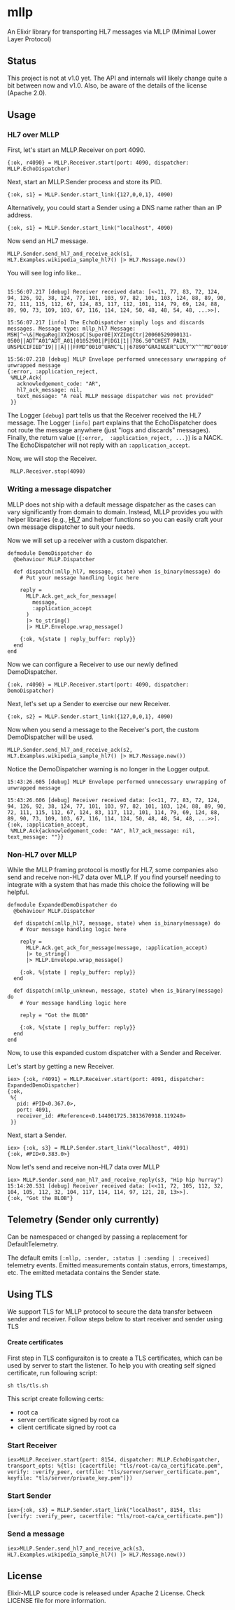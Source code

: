 # mllp

An Elixir library for transporting HL7 messages via MLLP (Minimal Lower Layer Protocol)

## Status

This project is not at v1.0 yet. The API and internals will likely change quite a bit between now and v1.0. Also, be aware of the details of the license (Apache 2.0).

## Usage

### HL7 over MLLP

First, let's start an MLLP.Receiver on port 4090.
```
{:ok, r4090} = MLLP.Receiver.start(port: 4090, dispatcher: MLLP.EchoDispatcher)
```

Next, start an MLLP.Sender process and store its PID.
```
{:ok, s1} = MLLP.Sender.start_link({127,0,0,1}, 4090)
```

Alternatively, you could start a Sender using a DNS name rather than an IP address.
```
{:ok, s1} = MLLP.Sender.start_link("localhost", 4090)
```


Now send an HL7 message.
```
MLLP.Sender.send_hl7_and_receive_ack(s1, HL7.Examples.wikipedia_sample_hl7() |> HL7.Message.new())
```

You will see log info like...
```

15:56:07.217 [debug] Receiver received data: [<<11, 77, 83, 72, 124, 94, 126, 92, 38, 124, 77, 101, 103, 97, 82, 101, 103, 124, 88, 89, 90, 72, 111, 115, 112, 67, 124, 83, 117, 112, 101, 114, 79, 69, 124, 88, 89, 90, 73, 109, 103, 67, 116, 114, 124, 50, 48, 48, 54, 48, ...>>].
 
15:56:07.217 [info] The EchoDispatcher simply logs and discards messages. Message type: mllp_hl7 Message: MSH|^~\&|MegaReg|XYZHospC|SuperOE|XYZImgCtr|20060529090131-0500||ADT^A01^ADT_A01|01052901|P|DG1|1||786.50^CHEST PAIN, UNSPECIFIED^I9|||A|||FFMD^0010^UAMC^L||67890^GRAINGER^LUCY^X^^^MD^0010^UAMC^L|MED|||||A0||13579^POTTER^SHERMAN^T^^^MD^0010^UAMC^L|||||||||||||||||||||||||||2006052909000^^O|||||||0105I30001^^^99DEF^AN
 
15:56:07.218 [debug] MLLP Envelope performed unnecessary unwrapping of unwrapped message
{:error, :application_reject,
 %MLLP.Ack{
   acknowledgement_code: "AR",
   hl7_ack_message: nil,
   text_message: "A real MLLP message dispatcher was not provided"
 }}
```

The Logger `[debug]` part tells us that the Receiver received the HL7 message. The Logger `[info]` part explains that the EchoDispatcher does not route the message anywhere (just "logs and discards" messages). Finally, the return value (`{:error,  :application_reject, ...}`) is a NACK. The EchoDispatcher will not reply with an `:application_accept`.

Now, we will stop the Receiver.

```
 MLLP.Receiver.stop(4090)
```

### Writing a message dispatcher

MLLP does not ship with a default message dispatcher as the cases can vary significantly from domain to domain. Instead,
MLLP provides you with helper libraries (e.g., [HL7](https://hex.pm/packages/elixir_hl7) and helper functions so you can
easily craft your own message dispatcher to suit your needs.

Now we will set up a receiver with a custom dispatcher. 

```
defmodule DemoDispatcher do
  @behaviour MLLP.Dispatcher

  def dispatch(:mllp_hl7, message, state) when is_binary(message) do
    # Put your message handling logic here

    reply =
      MLLP.Ack.get_ack_for_message(
        message,
        :application_accept
      )
      |> to_string()
      |> MLLP.Envelope.wrap_message()

    {:ok, %{state | reply_buffer: reply}}
  end
end
```

Now we can configure a Receiver to use our newly defined DemoDispatcher.

```
{:ok, r4090} = MLLP.Receiver.start(port: 4090, dispatcher: DemoDispatcher)
```

Next, let's set up a Sender to exercise our new Receiver.

```
{:ok, s2} = MLLP.Sender.start_link({127,0,0,1}, 4090)
```

Now when you send a message to the Receiver's port, the custom DemoDispatcher will be used. 

```
MLLP.Sender.send_hl7_and_receive_ack(s2, HL7.Examples.wikipedia_sample_hl7() |> HL7.Message.new())
```

Notice the DemoDispatcher warning is no longer in the Logger output.

```
15:43:26.605 [debug] MLLP Envelope performed unnecessary unwrapping of unwrapped message
 
15:43:26.606 [debug] Receiver received data: [<<11, 77, 83, 72, 124, 94, 126, 92, 38, 124, 77, 101, 103, 97, 82, 101, 103, 124, 88, 89, 90, 72, 111, 115, 112, 67, 124, 83, 117, 112, 101, 114, 79, 69, 124, 88, 89, 90, 73, 109, 103, 67, 116, 114, 124, 50, 48, 48, 54, 48, ...>>].
{:ok, :application_accept,
 %MLLP.Ack{acknowledgement_code: "AA", hl7_ack_message: nil, text_message: ""}}

```

### Non-HL7 over MLLP

While the MLLP framing protocol is mostly for HL7, some companies also send and receive non-HL7 data over MLLP. If you find yourself needing to integrate with a system that has made this choice the following will be helpful.

```
defmodule ExpandedDemoDispatcher do
  @behaviour MLLP.Dispatcher

  def dispatch(:mllp_hl7, message, state) when is_binary(message) do
    # Your message handling logic here

    reply =
      MLLP.Ack.get_ack_for_message(message, :application_accept)
      |> to_string()
      |> MLLP.Envelope.wrap_message()
    
    {:ok, %{state | reply_buffer: reply}}
  end

  def dispatch(:mllp_unknown, message, state) when is_binary(message) do
    # Your message handling logic here

    reply = "Got the BLOB"

    {:ok, %{state | reply_buffer: reply}}
  end
end
```

Now, to use this expanded custom dispatcher with a Sender and Receiver.

Let's start by getting a new Receiver.

```
iex> {:ok, r4091} = MLLP.Receiver.start(port: 4091, dispatcher: ExpandedDemoDispatcher)
{:ok,
 %{
   pid: #PID<0.367.0>,
   port: 4091,
   receiver_id: #Reference<0.144001725.3813670918.119240>
 }}
```

Next, start a Sender.
```
iex> {:ok, s3} = MLLP.Sender.start_link("localhost", 4091)
{:ok, #PID<0.383.0>}

```

Now let's send and receive non-HL7 data over MLLP
```
iex> MLLP.Sender.send_non_hl7_and_receive_reply(s3, "Hip hip hurray")
15:14:20.531 [debug] Receiver received data: [<<11, 72, 105, 112, 32, 104, 105, 112, 32, 104, 117, 114, 114, 97, 121, 28, 13>>].
{:ok, "Got the BLOB"}
```


## **Telemetry** (Sender only currently)

Can be namespaced or changed by passing a replacement for DefaultTelemetry.

The default emits `[:mllp, :sender, :status | :sending | :received]` telemetry events.
Emitted measurements contain status, errors, timestamps, etc.
The emitted metadata contains the Sender state.

## Using TLS
We support TLS for MLLP protocol to secure the data transfer between sender and receiver. Follow steps below to start receiver and sender using TLS
#### Create certificates
First step in TLS configuraiton is to create a TLS certificates, which can be used by server to start the listener. To help you with creating self signed certificate, run following script:

`sh tls/tls.sh`

This script create following certs:
- root ca
- server certificate signed by root ca
- client certificate signed by root ca
### Start Receiver

```
iex>MLLP.Receiver.start(port: 8154, dispatcher: MLLP.EchoDispatcher, transport_opts: %{tls: [cacertfile: "tls/root-ca/ca_certificate.pem", verify: :verify_peer, certfile: "tls/server/server_certificate.pem", keyfile: "tls/server/private_key.pem"]})
```

### Start Sender
```
iex>{:ok, s3} = MLLP.Sender.start_link("localhost", 8154, tls: [verify: :verify_peer, cacertfile: "tls/root-ca/ca_certificate.pem"])
```

### Send a message
```
iex>MLLP.Sender.send_hl7_and_receive_ack(s3, HL7.Examples.wikipedia_sample_hl7() |> HL7.Message.new())
```

## License

Elixir-MLLP source code is released under Apache 2 License. Check LICENSE file for more information.